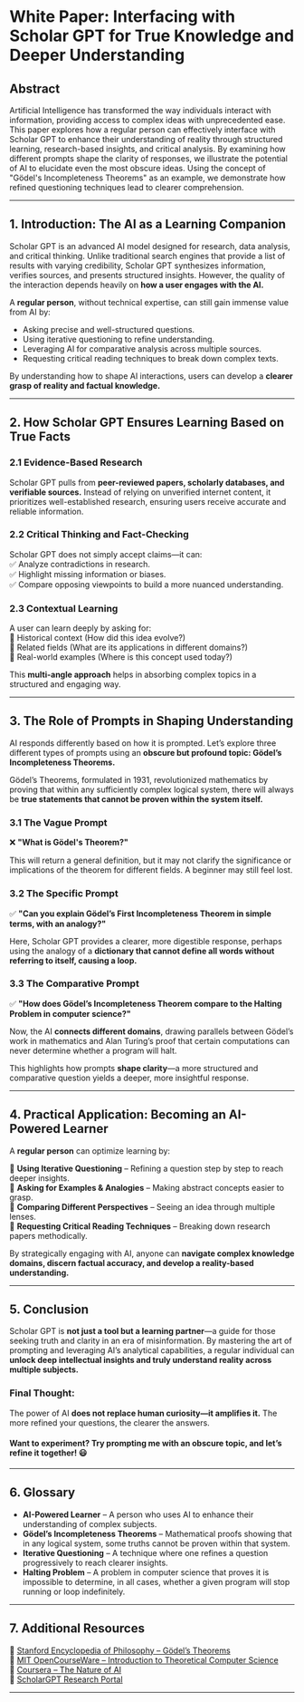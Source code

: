 # **White Paper: Interfacing with Scholar GPT for True Knowledge and Deeper Understanding**

## **Abstract**  
Artificial Intelligence has transformed the way individuals interact with information, providing access to complex ideas with unprecedented ease. This paper explores how a regular person can effectively interface with Scholar GPT to enhance their understanding of reality through structured learning, research-based insights, and critical analysis. By examining how different prompts shape the clarity of responses, we illustrate the potential of AI to elucidate even the most obscure ideas. Using the concept of "Gödel's Incompleteness Theorems" as an example, we demonstrate how refined questioning techniques lead to clearer comprehension.  

---

## **1. Introduction: The AI as a Learning Companion**  
Scholar GPT is an advanced AI model designed for research, data analysis, and critical thinking. Unlike traditional search engines that provide a list of results with varying credibility, Scholar GPT synthesizes information, verifies sources, and presents structured insights. However, the quality of the interaction depends heavily on **how a user engages with the AI.**  

A **regular person**, without technical expertise, can still gain immense value from AI by:  
- Asking precise and well-structured questions.  
- Using iterative questioning to refine understanding.  
- Leveraging AI for comparative analysis across multiple sources.  
- Requesting critical reading techniques to break down complex texts.  

By understanding how to shape AI interactions, users can develop a **clearer grasp of reality and factual knowledge.**  

---

## **2. How Scholar GPT Ensures Learning Based on True Facts**  

### **2.1 Evidence-Based Research**  
Scholar GPT pulls from **peer-reviewed papers, scholarly databases, and verifiable sources.** Instead of relying on unverified internet content, it prioritizes well-established research, ensuring users receive accurate and reliable information.  

### **2.2 Critical Thinking and Fact-Checking**  
Scholar GPT does not simply accept claims—it can:  
✅ Analyze contradictions in research.  
✅ Highlight missing information or biases.  
✅ Compare opposing viewpoints to build a more nuanced understanding.  

### **2.3 Contextual Learning**  
A user can learn deeply by asking for:  
📌 Historical context (How did this idea evolve?)  
📌 Related fields (What are its applications in different domains?)  
📌 Real-world examples (Where is this concept used today?)  

This **multi-angle approach** helps in absorbing complex topics in a structured and engaging way.  

---

## **3. The Role of Prompts in Shaping Understanding**  

AI responds differently based on how it is prompted. Let’s explore three different types of prompts using an **obscure but profound topic: Gödel’s Incompleteness Theorems.**  

Gödel’s Theorems, formulated in 1931, revolutionized mathematics by proving that within any sufficiently complex logical system, there will always be **true statements that cannot be proven within the system itself.**  

### **3.1 The Vague Prompt**  
❌ **"What is Gödel's Theorem?"**  

This will return a general definition, but it may not clarify the significance or implications of the theorem for different fields. A beginner may still feel lost.  

### **3.2 The Specific Prompt**  
✅ **"Can you explain Gödel’s First Incompleteness Theorem in simple terms, with an analogy?"**  

Here, Scholar GPT provides a clearer, more digestible response, perhaps using the analogy of a **dictionary that cannot define all words without referring to itself, causing a loop.**  

### **3.3 The Comparative Prompt**  
✅ **"How does Gödel’s Incompleteness Theorem compare to the Halting Problem in computer science?"**  

Now, the AI **connects different domains**, drawing parallels between Gödel’s work in mathematics and Alan Turing’s proof that certain computations can never determine whether a program will halt.  

This highlights how prompts **shape clarity**—a more structured and comparative question yields a deeper, more insightful response.  

---

## **4. Practical Application: Becoming an AI-Powered Learner**  

A **regular person** can optimize learning by:  

🔹 **Using Iterative Questioning** – Refining a question step by step to reach deeper insights.  
🔹 **Asking for Examples & Analogies** – Making abstract concepts easier to grasp.  
🔹 **Comparing Different Perspectives** – Seeing an idea through multiple lenses.  
🔹 **Requesting Critical Reading Techniques** – Breaking down research papers methodically.  

By strategically engaging with AI, anyone can **navigate complex knowledge domains, discern factual accuracy, and develop a reality-based understanding.**  

---

## **5. Conclusion**  

Scholar GPT is **not just a tool but a learning partner**—a guide for those seeking truth and clarity in an era of misinformation. By mastering the art of prompting and leveraging AI’s analytical capabilities, a regular individual can **unlock deep intellectual insights and truly understand reality across multiple subjects.**  

### **Final Thought:**  
The power of AI **does not replace human curiosity—it amplifies it.** The more refined your questions, the clearer the answers.  

#### **Want to experiment? Try prompting me with an obscure topic, and let’s refine it together!** 😃  

---

## **6. Glossary**  

- **AI-Powered Learner** – A person who uses AI to enhance their understanding of complex subjects.  
- **Gödel’s Incompleteness Theorems** – Mathematical proofs showing that in any logical system, some truths cannot be proven within that system.  
- **Iterative Questioning** – A technique where one refines a question progressively to reach clearer insights.  
- **Halting Problem** – A problem in computer science that proves it is impossible to determine, in all cases, whether a given program will stop running or loop indefinitely.  

---

## **7. Additional Resources**  

🔗 [Stanford Encyclopedia of Philosophy – Gödel’s Theorems](https://plato.stanford.edu/entries/goedel-incompleteness/)  
🔗 [MIT OpenCourseWare – Introduction to Theoretical Computer Science](https://ocw.mit.edu/courses/electrical-engineering-and-computer-science/6-045j-automata-computability-and-complexity-spring-2011/)  
🔗 [Coursera – The Nature of AI](https://www.coursera.org/learn/the-nature-of-ai)  
🔗 [ScholarGPT Research Portal](https://bit.ly/4aSnMXa)  

---
